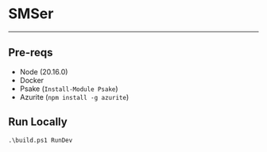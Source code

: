 # SMSer
-------------


## Pre-reqs

* Node (20.16.0)
* Docker
* Psake (`Install-Module Psake`)
* Azurite (`npm install -g azurite`)


## Run Locally

`.\build.ps1 RunDev`


